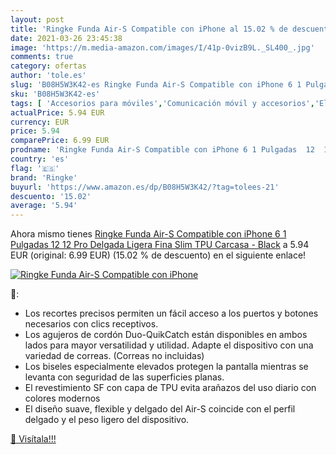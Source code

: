 ```yaml
---
layout: post
title: 'Ringke Funda Air-S Compatible con iPhone al 15.02 % de descuento'
date: 2021-03-26 23:45:38
image: 'https://m.media-amazon.com/images/I/41p-0vizB9L._SL400_.jpg'
comments: true
category: ofertas
author: 'tole.es'
slug: 'B08H5W3K42-es Ringke Funda Air-S Compatible con iPhone 6 1 Pulgadas 12...'
sku: 'B08H5W3K42-es'
tags: [ 'Accesorios para móviles','Comunicación móvil y accesorios','Electrónica','Fundas y carcasas para teléfonos móviles','iphone','ringke', ]
actualPrice: 5.94 EUR
currency: EUR
price: 5.94
comparePrice: 6.99 EUR
prodname: 'Ringke Funda Air-S Compatible con iPhone 6 1 Pulgadas  12  12 Pro   Delgada Ligera Fina Slim TPU Carcasa - Black'
country: 'es'
flag: '🇪🇸'
brand: 'Ringke'
buyurl: 'https://www.amazon.es/dp/B08H5W3K42/?tag=tolees-21'
descuento: '15.02'
average: '5.94'
---
```


Ahora mismo tienes [Ringke Funda Air-S Compatible con iPhone 6 1 Pulgadas  12  12 Pro   Delgada Ligera Fina Slim TPU Carcasa - Black](https://www.amazon.es/dp/B08H5W3K42/?tag=tolees-21) a 5.94 EUR (original: 6.99 EUR) (15.02 %  de descuento) en el siguiente enlace!

[![Ringke Funda Air-S Compatible con iPhone](https://m.media-amazon.com/images/I/41p-0vizB9L._SL400_.jpg)](https://www.amazon.es/dp/B08H5W3K42/?tag=tolees-21)

🔎:

- Los recortes precisos permiten un fácil acceso a los puertos y botones necesarios con clics receptivos.
- Los agujeros de cordón Duo-QuikCatch están disponibles en ambos lados para mayor versatilidad y utilidad. Adapte el dispositivo con una variedad de correas. (Correas no incluidas)
- Los biseles especialmente elevados protegen la pantalla mientras se levanta con seguridad de las superficies planas.
- El revestimiento SF con capa de TPU evita arañazos del uso diario con colores modernos
- El diseño suave, flexible y delgado del Air-S coincide con el perfil delgado y el peso ligero del dispositivo.

[🛒 Visítala!!!](https://www.amazon.es/dp/B08H5W3K42/?tag=tolees-21)
